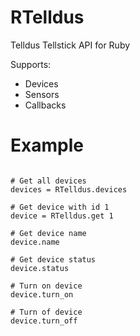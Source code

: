 RTelldus
========

Telldus Tellstick API for Ruby

Supports:
* Devices
* Sensors
* Callbacks

Example
=====
<pre>
<code>
# Get all devices
devices = RTelldus.devices

# Get device with id 1
device = RTelldus.get 1

# Get device name
device.name

# Get device status
device.status

# Turn on device
device.turn_on

# Turn of device
device.turn_off
</code>
</pre>

